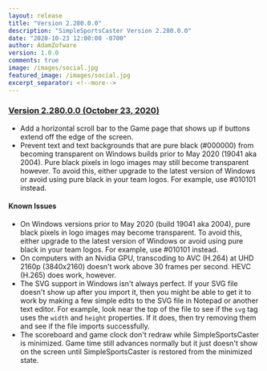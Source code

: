 ```yaml
---
layout: release
title: "Version 2.280.0.0"
description: "SimpleSportsCaster Version 2.280.0.0"
date: "2020-10-23 12:00:00 -0700"
author: AdamZofware
version: 1.0.0
comments: true
image: /images/social.jpg
featured_image: /images/social.jpg
excerpt_separator: <!--more-->
---
```


### [Version 2.280.0.0 (October 23, 2020)]({{page.url}})
* Add a horizontal scroll bar to the Game page that shows up if buttons extend off the edge of the screen.
* Prevent text and text backgrounds that are pure black (#000000) from becoming transparent on Windows builds prior to May 2020 (19041 aka 2004). Pure black pixels in logo images may still become transparent however. To avoid this, either upgrade to the latest version of Windows or avoid using pure black in your team logos. For example, use #010101 instead.

<!--more-->

#### Known Issues
* On Windows versions prior to May 2020 (build 19041 aka 2004), pure black pixels in logo images may become transparent. To avoid this, either upgrade to the latest version of Windows or avoid using pure black in your team logos. For example, use #010101 instead.
* On computers with an Nvidia GPU, transcoding to AVC (H.264) at UHD 2160p (3840x2160) doesn't work above 30 frames per second. HEVC (H.265) does work, however.
* The SVG support in Windows isn't always perfect. If your SVG file doesn't show up after you import it, then you might be able to get it to work by making a few simple edits to the SVG file in Notepad or another text editor. For example, look near the top of the file to see if the `svg` tag uses the `width` and `height` properties. If it does, then try removing them and see if the file imports successfully.
* The scoreboard and game clock don't redraw while SimpleSportsCaster is minimized. Game time still advances normally but it just doesn't show on the screen until SimpleSportsCaster is restored from the minimized state.
